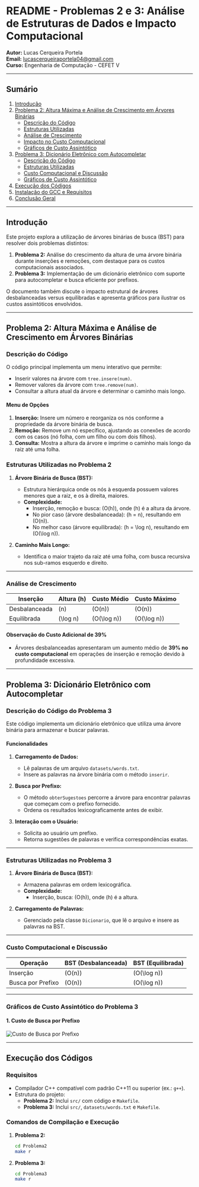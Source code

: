 # README - Problemas 2 e 3: Análise de Estruturas de Dados e Impacto Computacional

**Autor:** Lucas Cerqueira Portela  
**Email:** lucascerqueiraportela04@gmail.com  
**Curso:** Engenharia de Computação - CEFET V  

---

## Sumário

1. [Introdução](#introdução)
2. [Problema 2: Altura Máxima e Análise de Crescimento em Árvores Binárias](#problema-2-altura-máxima-e-análise-de-crescimento-em-árvores-binárias)
   - [Descrição do Código](#descrição-do-código)
   - [Estruturas Utilizadas](#estruturas-utilizadas-no-problema-2)
   - [Análise de Crescimento](#análise-de-crescimento)
   - [Impacto no Custo Computacional](#impacto-no-custo-computacional)
   - [Gráficos de Custo Assintótico](#gráficos-de-custo-assintótico-do-problema-2)
3. [Problema 3: Dicionário Eletrônico com Autocompletar](#problema-3-dicionário-eletrônico-com-autocompletar)
   - [Descrição do Código](#descrição-do-código-do-problema-3)
   - [Estruturas Utilizadas](#estruturas-utilizadas-no-problema-3)
   - [Custo Computacional e Discussão](#custo-computacional-e-discussão)
   - [Gráficos de Custo Assintótico](#gráficos-de-custo-assintótico-do-problema-3)
4. [Execução dos Códigos](#execução-dos-códigos)
5. [Instalação do GCC e Requisitos](#instalação-do-gcc-e-requisitos)
6. [Conclusão Geral](#conclusão-geral)

---

## Introdução

Este projeto explora a utilização de árvores binárias de busca (BST) para resolver dois problemas distintos:

1. **Problema 2:** Análise do crescimento da altura de uma árvore binária durante inserções e remoções, com destaque para os custos computacionais associados.
2. **Problema 3:** Implementação de um dicionário eletrônico com suporte para autocompletar e busca eficiente por prefixos.

O documento também discute o impacto estrutural de árvores desbalanceadas versus equilibradas e apresenta gráficos para ilustrar os custos assintóticos envolvidos.

---

## Problema 2: Altura Máxima e Análise de Crescimento em Árvores Binárias

### Descrição do Código

O código principal implementa um menu interativo que permite:
- Inserir valores na árvore com `tree.insere(num)`.
- Remover valores da árvore com `tree.remove(num)`.
- Consultar a altura atual da árvore e determinar o caminho mais longo.

#### **Menu de Opções**
1. **Inserção:** Insere um número e reorganiza os nós conforme a propriedade da árvore binária de busca.
2. **Remoção:** Remove um nó específico, ajustando as conexões de acordo com os casos (nó folha, com um filho ou com dois filhos).
3. **Consulta:** Mostra a altura da árvore e imprime o caminho mais longo da raiz até uma folha.

### Estruturas Utilizadas no Problema 2

1. **Árvore Binária de Busca (BST):**
   - Estrutura hierárquica onde os nós à esquerda possuem valores menores que a raiz, e os à direita, maiores.
   - **Complexidade:**
     - Inserção, remoção e busca: \(O(h)\), onde \(h\) é a altura da árvore.
     - No pior caso (árvore desbalanceada): \(h = n\), resultando em \(O(n)\).
     - No melhor caso (árvore equilibrada): \(h = \log n\), resultando em \(O(\log n)\).

2. **Caminho Mais Longo:**
   - Identifica o maior trajeto da raiz até uma folha, com busca recursiva nos sub-ramos esquerdo e direito.

---

### Análise de Crescimento

| **Inserção**       | **Altura \(h\)** | **Custo Médio**   | **Custo Máximo**   |
|--------------------|------------------|--------------------|--------------------|
| Desbalanceada      | \(n\)            | \(O(n)\)           | \(O(n)\)           |
| Equilibrada        | \(\log n\)       | \(O(\log n)\)      | \(O(\log n)\)      |

#### Observação do Custo Adicional de 39%
- Árvores desbalanceadas apresentaram um aumento médio de **39% no custo computacional** em operações de inserção e remoção devido à profundidade excessiva.

---

## Problema 3: Dicionário Eletrônico com Autocompletar

### Descrição do Código do Problema 3

Este código implementa um dicionário eletrônico que utiliza uma árvore binária para armazenar e buscar palavras.

#### **Funcionalidades**
1. **Carregamento de Dados:**
   - Lê palavras de um arquivo `datasets/words.txt`.
   - Insere as palavras na árvore binária com o método `inserir`.

2. **Busca por Prefixo:**
   - O método `obterSugestoes` percorre a árvore para encontrar palavras que começam com o prefixo fornecido.
   - Ordena os resultados lexicograficamente antes de exibir.

3. **Interação com o Usuário:**
   - Solicita ao usuário um prefixo.
   - Retorna sugestões de palavras e verifica correspondências exatas.

---

### Estruturas Utilizadas no Problema 3

1. **Árvore Binária de Busca (BST):**
   - Armazena palavras em ordem lexicográfica.
   - **Complexidade:**
     - Inserção, busca: \(O(h)\), onde \(h\) é a altura.

2. **Carregamento de Palavras:**
   - Gerenciado pela classe `Dicionario`, que lê o arquivo e insere as palavras na BST.

---

### Custo Computacional e Discussão

| **Operação**     | **BST (Desbalanceada)** | **BST (Equilibrada)** |
|-------------------|-------------------------|------------------------|
| Inserção          | \(O(n)\)               | \(O(\log n)\)          |
| Busca por Prefixo | \(O(n)\)               | \(O(\log n)\)          |

---

### Gráficos de Custo Assintótico do Problema 3

#### 1. Custo de Busca por Prefixo
![Custo de Busca por Prefixo](https://via.placeholder.com/800x400?text=Gráfico:+Custo+de+Busca+por+Prefixo)

---

## Execução dos Códigos

### Requisitos
- Compilador C++ compatível com padrão C++11 ou superior (ex.: `g++`).
- Estrutura do projeto:
  - **Problema 2:** Inclui `src/` com código e `Makefile`.
  - **Problema 3:** Inclui `src/`, `datasets/words.txt` e `Makefile`.

### Comandos de Compilação e Execução
1. **Problema 2:**
   ```bash
   cd Problema2
   make r

2. **Problema 3:**
   ```bash
   cd Problema3
   make r
